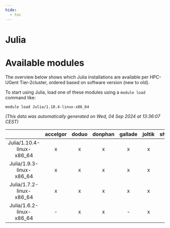 ```yaml
---
hide:
  - toc
---
```


Julia
=====

# Available modules


The overview below shows which Julia installations are available per HPC-UGent Tier-2cluster, ordered based on software version (new to old).

To start using Julia, load one of these modules using a `module load` command like:

```shell
module load Julia/1.10.4-linux-x86_64
```

*(This data was automatically generated on Wed, 04 Sep 2024 at 13:36:07 CEST)*  

| |accelgor|doduo|donphan|gallade|joltik|shinx|skitty|
| :---: | :---: | :---: | :---: | :---: | :---: | :---: | :---: |
|Julia/1.10.4-linux-x86_64|x|x|x|x|x|x|x|
|Julia/1.9.3-linux-x86_64|x|x|x|x|x|-|x|
|Julia/1.7.2-linux-x86_64|x|x|x|x|x|-|x|
|Julia/1.6.2-linux-x86_64|-|x|x|-|x|-|x|
